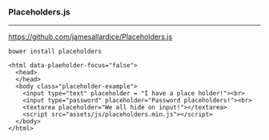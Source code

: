 ### Placeholders.js
---
https://github.com/jamesallardice/Placeholders.js

```
bower install placeholders
```

```
<html data-plaeholder-focus="false">
  <head>
  </head>
  <body class="placeholder-example">
    <input type="text" placeholder = "I have a place holder!"><br>
    <input type="password" placeholder="Password placeholders!"><br>
    <textarea placeholder="We all hide on input!"></textarea>
    <script src="assets/js/placeholders.min.js"></script>
  </body>
</html>
```

```
```

